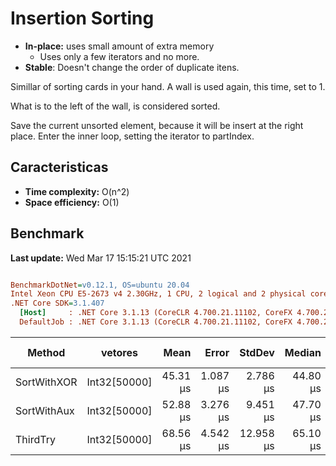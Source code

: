 ﻿# Insertion Sorting
- **In-place:** uses small amount of extra memory
  - Uses only a few iterators and no more.
- **Stable**: Doesn't change the order of duplicate itens.

Simillar of sorting cards in your hand.
A wall is used again, this time, set to 1.

What is to the left of the wall, is considered sorted.

Save the current unsorted element, because it will be insert at the right place.
Enter the inner loop, setting the iterator to partIndex.



## Caracteristicas
- **Time complexity:** O(n^2)
- **Space efficiency:** O(1)

## Benchmark

**Last update:** Wed Mar 17 15:15:21 UTC 2021

``` ini

BenchmarkDotNet=v0.12.1, OS=ubuntu 20.04
Intel Xeon CPU E5-2673 v4 2.30GHz, 1 CPU, 2 logical and 2 physical cores
.NET Core SDK=3.1.407
  [Host]     : .NET Core 3.1.13 (CoreCLR 4.700.21.11102, CoreFX 4.700.21.11602), X64 RyuJIT
  DefaultJob : .NET Core 3.1.13 (CoreCLR 4.700.21.11102, CoreFX 4.700.21.11602), X64 RyuJIT


```
|      Method |      vetores |     Mean |    Error |    StdDev |   Median | Gen 0 | Gen 1 | Gen 2 | Allocated |
|------------ |------------- |---------:|---------:|----------:|---------:|------:|------:|------:|----------:|
| SortWithXOR | Int32[50000] | 45.31 μs | 1.087 μs |  2.786 μs | 44.80 μs |     - |     - |     - |         - |
| SortWithAux | Int32[50000] | 52.88 μs | 3.276 μs |  9.451 μs | 47.70 μs |     - |     - |     - |         - |
|    ThirdTry | Int32[50000] | 68.56 μs | 4.542 μs | 12.958 μs | 65.10 μs |     - |     - |     - |         - |
